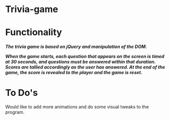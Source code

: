 # Trivia-game

<h1>Functionality </h1>

<h5>The trivia game is based on jQuery and manipulation of the DOM.

When the game starts, each question that appears on the screen is timed at 30 seconds, and questions must be answered within that duration. Scores are tallied accordingly as the user has answered.
At the end of the game, the score is revealed to the player and the game is reset.</h5>

<h1>To Do's </h1>
Would like to add more animations and do some visual tweaks to the program.
